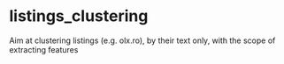 # listings_clustering
Aim at clustering listings (e.g. olx.ro), by their text only, with the scope of extracting features
